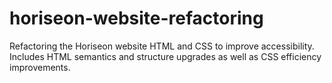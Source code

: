 # horiseon-website-refactoring
Refactoring the Horiseon website HTML and CSS to improve accessibility. Includes HTML semantics and structure upgrades as well as CSS efficiency improvements.
